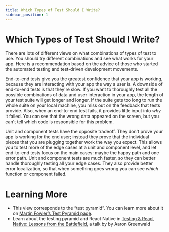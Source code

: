 ```yaml
---
title: Which Types of Test Should I Write?
sidebar_position: 1
---
```


# Which Types of Test Should I Write?

There are lots of different views on what combinations of types of test to use. You should try different combinations and see what works for your app. Here is a recommendation based on the advice of those who started the automated testing and test-driven development movements.

End-to-end tests give you the greatest confidence that your app is working, because they are interacting with your app the way a user is. A downside of end-to-end tests is that they're slow. If you want to thoroughly test all the possible combinations of data and user interaction in your app, the length of your test suite will get longer and longer. If the suite gets too long to run the whole suite on your local machine, you miss out on the feedback that tests provide. Also, when an end-to-end test fails, it provides little input into *why* it failed. You can see that the wrong data appeared on the screen, but you can't tell which code is responsible for this problem.

Unit and component tests have the opposite tradeoff. They don't prove your app is working for the end user; instead they prove that the individual pieces that you are plugging together work the way you expect. This allows you to test more of the edge cases at a unit and component level, and let end-to-end tests focus on the main cases: maybe the happy path and one error path. Unit and component tests are much faster, so they can better handle thoroughly testing all your edge cases. They also provide better error localization, so that when something goes wrong you can see *which* function or component failed.

# Learning More

- This view corresponds to the “test pyramid”. You can learn more about it on [Martin Fowler’s Test Pyramid page](https://martinfowler.com/bliki/TestPyramid.html).
- Learn about the testing pyramid and React Native in [Testing & React Native: Lessons from the Battlefield](https://www.youtube.com/watch?v=cUSUJXAvt6k), a talk by by Aaron Greenwald
